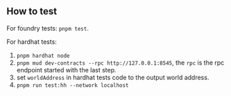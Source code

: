 ## How to test

For foundry tests: `pnpm test`.

For hardhat tests:

1. `pnpm hardhat node`
1. `pnpm mud dev-contracts --rpc http://127.0.0.1:8545`, the `rpc` is the rpc endpoint started with the last step.
1. set `worldAddress` in hardhat tests code to the output world address.
1. `pnpm run test:hh --network localhost`
